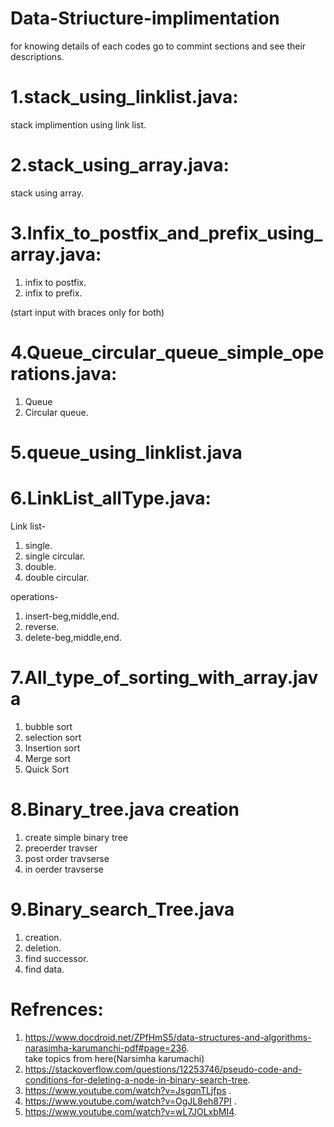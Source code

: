# Data-Striucture-implimentation
for knowing details of each codes go to commint sections and see their descriptions.


# 1.stack_using_linklist.java:
stack implimention using link list. 

# 2.stack_using_array.java:

stack using array. 

# 3.Infix_to_postfix_and_prefix_using_array.java:

1. infix to postfix.
2. infix to prefix.

(start input with braces only for both)

# 4.Queue_circular_queue_simple_operations.java:

1. Queue
2. Circular queue.

# 5.queue_using_linklist.java

# 6.LinkList_allType.java:

  Link list-
  
  1. single.
  2. single circular.
  3. double.
  4. double circular.
  
  operations-
  
  1. insert-beg,middle,end.
  2. reverse.
  3. delete-beg,middle,end.
  
# 7.All_type_of_sorting_with_array.java

  1. bubble sort
  2. selection sort
  3. Insertion sort
  4. Merge sort
  5. Quick Sort
  
# 8.Binary_tree.java creation

  1. create simple binary tree
  2. preoerder travser
  3. post order travserse
  4. in oerder travserse
  
# 9.Binary_search_Tree.java

  1. creation. 
  2. deletion. 
  3. find successor. 
  4. find data. 
  
  
# Refrences:
  1. https://www.docdroid.net/ZPfHmS5/data-structures-and-algorithms-narasimha-karumanchi-pdf#page=236.   
  take topics from here(Narsimha karumachi)
  2. https://stackoverflow.com/questions/12253746/pseudo-code-and-conditions-for-deleting-a-node-in-binary-search-tree. 
  3. https://www.youtube.com/watch?v=JsgqnTLjfps . 
  4. https://www.youtube.com/watch?v=OgJL8eh87PI     . 
  5. https://www.youtube.com/watch?v=wL7JOLxbMI4. 
